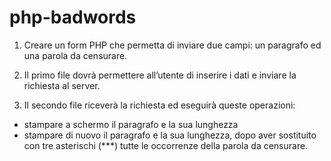 # php-badwords

1. Creare un form PHP che permetta di inviare due campi: un paragrafo ed una parola da censurare.

2. Il primo file dovrà permettere all’utente di inserire i dati e inviare la richiesta al server.

3. Il secondo file riceverà la richiesta ed eseguirà queste operazioni:
- stampare a schermo il paragrafo e la sua lunghezza
- stampare di nuovo il paragrafo e la sua lunghezza, dopo aver sostituito con tre asterischi (***) tutte le occorrenze della parola da censurare.